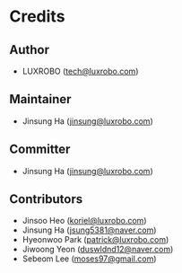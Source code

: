 Credits
=======

Author
------
-   LUXROBO (tech@luxrobo.com)

Maintainer
----------
-   Jinsung Ha (jinsung@luxrobo.com)

Committer
---------
-   Jinsung Ha (jinsung@luxrobo.com)

Contributors
------------
-   Jinsoo Heo (koriel@luxrobo.com)
-   Jinsung Ha (jsung5381@naver.com)
-   Hyeonwoo Park (patrick@luxrobo.com)
-   Jiwoong Yeon (duswldnd12@naver.com)
-   Sebeom Lee (moses97@gmail.com)

